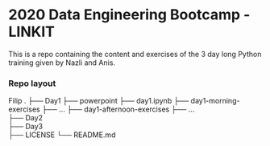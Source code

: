 # 2020 Data Engineering Bootcamp - LINKIT
This is a repo containing the content and exercises of the 3 day long Python training given by Nazli and Anis.

### Repo layout
Filip
    .
    ├── Day1
        ├── powerpoint
        ├── day1.ipynb
        ├── day1-morning-exercises
            ├── ...
        ├── day1-afternoon-exercises
            ├── ...    
    ├── Day2                    
    ├── Day3                     
    ├── LICENSE
    └── README.md

